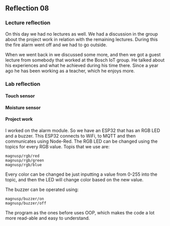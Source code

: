 ## Reflection 08

### Lecture reflection

On this day we had no lectures as well. We had a discussion in the group about the project work in relation with the remaining lectures. During this the fire alarm went off and we had to go outside.

When we went back in we discussed some more, and then we got a guest lecture from somebody that worked at the Bosch IoT group. He talked about his experiences and what he achieved during his time there. Since a year ago he has been working as a teacher, which he enjoys more.

### Lab reflection


#### Touch sensor

#### Moisture sensor

#### Project work
I worked on the alarm module. So we have an ESP32 that has an RGB LED and a buzzer. This ESP32 connects to WiFi, to MQTT and then communicates using Node-Red. The RGB LED can be changed using the topics for every RGB value. Topis that we use are: 

    magnusp/rgb/red
    magnusp/rgb/green
    magnusp/rgb/blue
Every color can be changed be just inputting a value from 0-255 into the topic, and then the LED will change color based on the new value.

The buzzer can be operated using:

    magnusp/buzzer/on
    magnusp/buzzer/off
The program as the ones before uses OOP, which makes the code a lot more read-able and easy to understand.